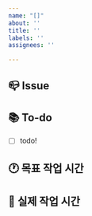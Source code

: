 ```yaml
---
name: "[]"
about: ''
title: ''
labels: ''
assignees: ''

---
```


## 📪 Issue
<!-- 이슈에 대한 내용을 설명해주세요. -->
### 

## 📚 To-do
<!-- 해야 할 일들을 적어주세요. -->
- [ ] todo!

## 🕐 목표 작업 시간
<!-- 목표 작업 시작일과 작업 마감일을 명시해주세요. -->

## 📆 실제 작업 시간
<!-- 작업 완료 후 실제 작업 시작일과 작업 마감일을 작성해주세요. -->
